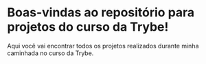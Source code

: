 # Boas-vindas ao repositório para projetos do curso da Trybe!

Aqui você vai encontrar todos os projetos realizados durante minha caminhada no curso da Trybe.
